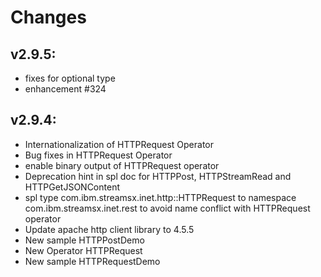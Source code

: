 Changes
=======
## v2.9.5:
* fixes for optional type
* enhancement #324

## v2.9.4:
* Internationalization of HTTPRequest Operator
* Bug fixes in HTTPRequest Operator
* enable binary output of HTTPRequest operator
* Deprecation hint in spl doc for HTTPPost, HTTPStreamRead and HTTPGetJSONContent
* spl type com.ibm.streamsx.inet.http::HTTPRequest to namespace com.ibm.streamsx.inet.rest to avoid name conflict with HTTPRequest operator
* Update apache http client library to 4.5.5
* New sample HTTPPostDemo
* New Operator HTTPRequest
* New sample HTTPRequestDemo

